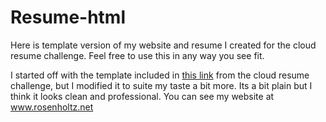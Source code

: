 # Resume-html
Here is template version of my website and resume I created for the cloud resume challenge. Feel free to use this in any way you see fit.  

I started off with the template included in [this link](https://codepen.io/emzarts/pen/OXzmym) from the cloud resume challenge, but I modified it to suite my taste a bit more. Its a bit plain but I think it looks clean and professional. You can see my website at www.rosenholtz.net
